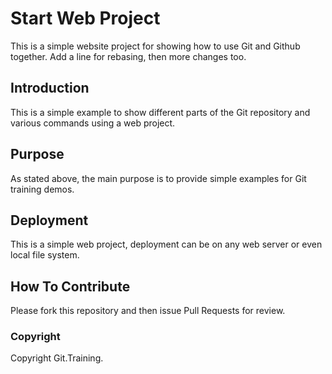 # Start Web Project

This is a simple website project for showing how to use Git and Github together. Add a line for rebasing, then more changes too.

## Introduction 

This is a simple example to show different parts of the Git repository and various commands using a web project.

## Purpose

As stated above, the main purpose is to provide simple examples for Git training demos.

## Deployment

This is a simple web project, deployment can be on any web server or even local file system.

## How To Contribute

Please fork this repository and then issue Pull Requests for review. 

### Copyright

Copyright Git.Training.